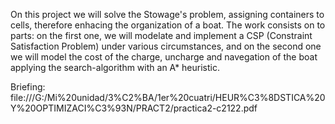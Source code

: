On this project we will solve the Stowage's problem, assigning containers to cells, therefore enhacing the organization of a boat. The work consists on to parts: on the first one, we will modelate and implement a CSP (Constraint Satisfaction Problem) under various circumstances, and on the second one we will model the cost of the charge, uncharge and navegation of the boat applying the search-algorithm with an A* heuristic.

Briefing: file:///G:/Mi%20unidad/3%C2%BA/1er%20cuatri/HEUR%C3%8DSTICA%20Y%20OPTIMIZACI%C3%93N/PRACT2/practica2-c2122.pdf 




